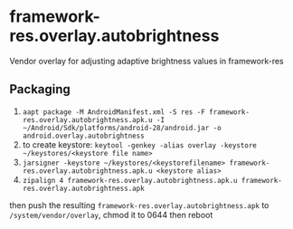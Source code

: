 # framework-res.overlay.autobrightness
Vendor overlay for adjusting adaptive brightness values in framework-res

## Packaging
1. `aapt package -M AndroidManifest.xml -S res -F framework-res.overlay.autobrightness.apk.u -I ~/Android/Sdk/platforms/android-28/android.jar -o android.overlay.autobrightness`
1. to create keystore: `keytool -genkey -alias overlay -keystore ~/keystores/<keystore file name>`
1. `jarsigner -keystore ~/keystores/<keystorefilename> framework-res.overlay.autobrightness.apk.u <keystore alias>`
1. `zipalign 4 framework-res.overlay.autobrightness.apk.u framework-res.overlay.autobrightness.apk`

then push the resulting `framework-res.overlay.autobrightness.apk` to `/system/vendor/overlay`, chmod it to 0644 then reboot
